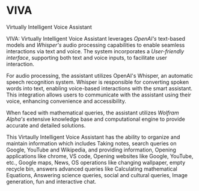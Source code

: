 # VIVA
Virtually Intelligent Voice Assistant

VIVA: Virtually Intelligent Voice Assistant leverages *OpenAI's* text-based models and *Whisper's* audio processing capabilities to enable seamless interactions via text and voice. The system incorporates a *User-friendly interface*, supporting both text and voice inputs, to facilitate user interaction. 

For audio processing, the assistant utilizes OpenAI's Whisper, an automatic speech recognition system. Whisper is responsible for converting spoken words into text, enabling voice-based interactions with the smart assistant. This integration allows users to communicate with the assistant using their voice, enhancing convenience and accessibility. 

When faced with mathematical queries, the assistant utilizes *Wolfram Alpha's* extensive knowledge base and computational engine to provide accurate and detailed solutions.

This Virtaully Intelligent Voice Assistant has the ability to organize and maintain information which includes Taking notes, search queries on Google, YouTube and Wikipedia, and providing information, Opening applications like chrome, VS code, Opening websites like Google, YouTube, etc., Google maps, News, OS operations like changing wallpaper, empty recycle bin, answers advanced queries like Calculating mathematical Equations, Answering science queries, social and cultural queries, Image generation, fun and interactive chat.
